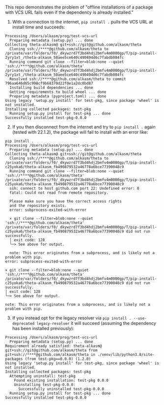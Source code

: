 This repo demonstrates the problem of "offline installations of a package with VCS URL fails even if the dependency is already installed."

1. With a connection to the internet, `pip install .` pulls the VCS URL at install time and succeeds:
```
Processing /Users/alkasm/prog/test-vcs-url
  Preparing metadata (setup.py) ... done
Collecting theta-alkasm@ git+ssh://git@github.com/alkasm/theta
  Cloning ssh://****@github.com/alkasm/theta to /private/var/folders/f0/_dkywzrd7f3bd4hdj2bmfv4m0000gp/T/pip-install-2yry1xt_/theta-alkasm_50aee5ce640c490494d6c7fabdb084fc
  Running command git clone --filter=blob:none --quiet 'ssh://****@github.com/alkasm/theta' /private/var/folders/f0/_dkywzrd7f3bd4hdj2bmfv4m0000gp/T/pip-install-2yry1xt_/theta-alkasm_50aee5ce640c490494d6c7fabdb084fc
  Resolved ssh://****@github.com/alkasm/theta to commit 796aa646d65c998cf9b68370d22f0e1a2dc0bd87
  Installing build dependencies ... done
  Getting requirements to build wheel ... done
  Preparing metadata (pyproject.toml) ... done
Using legacy 'setup.py install' for test-pkg, since package 'wheel' is not installed.
Installing collected packages: test-pkg
  Running setup.py install for test-pkg ... done
Successfully installed test-pkg-0.0.0
```
2. If you then disconnect from the internet and try to `pip install .` again (tested with 22.1.2), the package will fail to install with an error like:
```
pip install .
Processing /Users/alkasm/prog/test-vcs-url
  Preparing metadata (setup.py) ... done
Collecting theta-alkasm@ git+ssh://git@github.com/alkasm/theta
  Cloning ssh://****@github.com/alkasm/theta to /private/var/folders/f0/_dkywzrd7f3bd4hdj2bmfv4m0000gp/T/pip-install-c25yoka6/theta-alkasm_fb490879532a46778a6bce77390048c9
  Running command git clone --filter=blob:none --quiet 'ssh://****@github.com/alkasm/theta' /private/var/folders/f0/_dkywzrd7f3bd4hdj2bmfv4m0000gp/T/pip-install-c25yoka6/theta-alkasm_fb490879532a46778a6bce77390048c9
  ssh: connect to host github.com port 22: Undefined error: 0
  fatal: Could not read from remote repository.

  Please make sure you have the correct access rights
  and the repository exists.
  error: subprocess-exited-with-error

  × git clone --filter=blob:none --quiet 'ssh://****@github.com/alkasm/theta' /private/var/folders/f0/_dkywzrd7f3bd4hdj2bmfv4m0000gp/T/pip-install-c25yoka6/theta-alkasm_fb490879532a46778a6bce77390048c9 did not run successfully.
  │ exit code: 128
  ╰─> See above for output.

  note: This error originates from a subprocess, and is likely not a problem with pip.
error: subprocess-exited-with-error

× git clone --filter=blob:none --quiet 'ssh://****@github.com/alkasm/theta' /private/var/folders/f0/_dkywzrd7f3bd4hdj2bmfv4m0000gp/T/pip-install-c25yoka6/theta-alkasm_fb490879532a46778a6bce77390048c9 did not run successfully.
│ exit code: 128
╰─> See above for output.

note: This error originates from a subprocess, and is likely not a problem with pip.
```
3. If you instead opt for the legacy resolver via `pip install . --use-deprecated legacy-resolver` it will succeed (assuming the dependency has been installed previously):
```
Processing /Users/alkasm/prog/test-vcs-url
  Preparing metadata (setup.py) ... done
Requirement already satisfied: theta-alkasm@ git+ssh://git@github.com/alkasm/theta from git+ssh://****@github.com/alkasm/theta in ./venv/lib/python3.8/site-packages (from test-pkg==0.0.0) (1.2.0)
Using legacy 'setup.py install' for test-pkg, since package 'wheel' is not installed.
Installing collected packages: test-pkg
  Attempting uninstall: test-pkg
    Found existing installation: test-pkg 0.0.0
    Uninstalling test-pkg-0.0.0:
      Successfully uninstalled test-pkg-0.0.0
  Running setup.py install for test-pkg ... done
Successfully installed test-pkg-0.0.0
```
